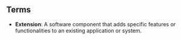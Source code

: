 ## Terms

- **Extension**: A software component that adds specific features or functionalities to an existing application or system.
